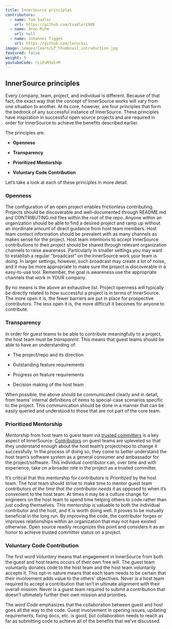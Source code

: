 ```yaml
---
title: InnerSource principles
contributors:
  - name: Tom Sadler
    url: https://github.com/tsadler1988
  - name: Arno Mihm
    url: null
  - name: Johannes Tigges
    url: https://github.com/lenucksi
image: images/learn/LP_thumbnail_introduction.jpg
featured: false
weight: 5
youtubeCode: rLiDsM3w5YM
---
```

<div class="sect1">
<h2 id="_innersource_principles">InnerSource principles</h2>
<div class="sectionbody">
<div class="paragraph">
<p>Every company, team, project, and individual is different.
Because of that fact, the exact way that the concept of InnerSource works will vary from one situation to another.
At its core, however, are four principles that form the bedrock of any successful instance of InnerSource.
These principles have inspiration in successful open source projects and are required in order for InnerSource to achieve the benefits described earlier.</p>
</div>
<div class="paragraph">
<p>The principles are:</p>
</div>
<div class="ulist">
<ul>
<li>
<p><strong>Openness</strong></p>
</li>
<li>
<p><strong>Transparency</strong></p>
</li>
<li>
<p><strong>Prioritized Mentorship</strong></p>
</li>
<li>
<p><strong>Voluntary Code Contribution</strong></p>
</li>
</ul>
</div>
<div class="paragraph">
<p>Let&#8217;s take a look at each of these principles in more detail.</p>
</div>
<div class="sect2">
<h3 id="_openness">Openness</h3>
<div class="paragraph">
<p>The configuration of an open project enables frictionless contributing.
Projects should be discoverable and well-documented through README.md and CONTRIBUTING.md files within the root of the repo.
Anyone within an organization should be able to find a desired project and ramp up without an inordinate amount of direct guidance from host team members.
Host team contact information should be prevalent with as many channels as makes sense for the project.
Host team intentions to accept InnerSource contributions to their project should be shared through relevant organization channels to raise awareness.
Particularly in smaller settings you may want to establish a regular "broadcast" on the InnerSource work your team is doing.
In larger settings, however, such broadcast may create a lot of noise, and it may be more appropriate to make sure the project is discoverable in a easy-to-use tool.
Remember, the goal is awareness use the appropriate channels that work in YOUR company.</p>
</div>
<div class="paragraph">
<p>By no means is the above an exhaustive list.
Project openness will typically be directly related to how successful a project is in terms of InnerSource.
The more open it is, the fewer barriers are put in place for prospective contributors.
The less open it is, the more difficult it becomes for anyone to contribute.</p>
</div>
</div>
<div class="sect2">
<h3 id="_transparency">Transparency</h3>
<div class="paragraph">
<p>In order for guest teams to be able to contribute meaningfully to a project, the host team must be <em>transparent</em>.
This means that guest teams should be able to have an understanding of:</p>
</div>
<div class="ulist">
<ul>
<li>
<p>The project/repo and its direction</p>
</li>
<li>
<p>Outstanding feature requirements</p>
</li>
<li>
<p>Progress on feature requirements</p>
</li>
<li>
<p>Decision making of the host team</p>
</li>
</ul>
</div>
<div class="paragraph">
<p>When possible, the above should be communicated clearly and in detail, from teams' internal definitions of items to special-case scenarios specific to the project.
This communication should be done in a manner that can be easily queried and understood to those that are not part of the core team.</p>
</div>
</div>
<div class="sect2">
<h3 id="_prioritized_mentorship">Prioritized Mentorship</h3>
<div class="paragraph">
<p><em>Mentorship</em> from host team to guest team via <a href="https://innersourcecommons.org/resources/learningpath/trusted-committer/index">trusted committers</a> is a key aspect of InnerSource.
<a href="https://innersourcecommons.org/resources/learningpath/contributor/index">Contributors</a> on guest teams are upleveled so that they understand enough about the host team&#8217;s project/repo to change it successfully.
In the process of doing so, they come to better understand the host team&#8217;s software system as a general consumer and ambassador for the project/software.
This individual contributor can, over time and with experience, take on a broader role in the project as a trusted committer.</p>
</div>
<div class="paragraph">
<p>It&#8217;s critical that this mentorship for contributors is <em>Prioritized</em> by the host team.
The host team should strive to make time to mentor guest team contributors <em>at the time that the contributor needs it</em> as opposed to when it&#8217;s convenient to the host team.
At times it may be a culture change for engineers on the host team to spend time helping others to code rather than just coding themselves.
This mentorship is valuable to both the individual contributor and the host, and it is worth doing well.
It proves to be mutually beneficial in the long run. By improving the code, the contributor forges or
improves relationships within an organization that may not have existed otherwise.
Open source readily recognizes this point and considers it as an honor to achieve trusted committer status on a project.</p>
</div>
</div>
<div class="sect2">
<h3 id="_voluntary_code_contribution">Voluntary Code Contribution</h3>
<div class="paragraph">
<p>The first word <em>Voluntary</em> means that engagement in InnerSource from both the guest and host teams occurs of their own free will.
The guest team voluntarily donates code to the host team and the host team voluntarily accepts it.
This opt-in nature means that each team needs to be certain that their involvement adds value to the others' objectives.
Never is a host team required to accept a contribution that isn&#8217;t in ultimate alignment with their overall mission.
Never is a guest team required to submit a contribution that doesn&#8217;t ultimately further their own mission and priorities.</p>
</div>
<div class="paragraph">
<p>The word <em>Code</em> emphasizes that the collaboration between guest and host goes all the way to the code.
Guest involvement in opening issues, updating requirements, fixing docs, etc. is good, but collaboration needs to reach as far as submitting code to achieve all of the benefits that we&#8217;ve discussed.</p>
</div>
</div>
</div>
</div>
<!--- This file autogenerated from https://github.com/InnerSourceCommons/InnerSourceLearningPath/blob/master/scripts/generate_new_site_learning_path_markdown.js -->
